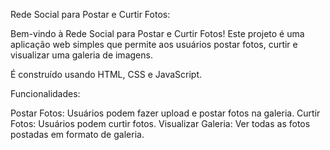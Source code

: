 Rede Social para Postar e Curtir Fotos:

Bem-vindo à Rede Social para Postar e Curtir Fotos! Este projeto é uma aplicação web simples que permite aos usuários postar fotos, curtir e visualizar uma galeria de imagens. 

É construído usando HTML, CSS e JavaScript.

Funcionalidades:

Postar Fotos: Usuários podem fazer upload e postar fotos na galeria.
Curtir Fotos: Usuários podem curtir fotos.
Visualizar Galeria: Ver todas as fotos postadas em formato de galeria.